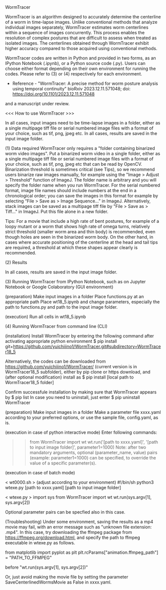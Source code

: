 WormTracerWormTracer is an algorithm designed to accurately determine the centerline of a worm in time-lapse images. Unlike conventional methods that analyze individual images separately, WormTracer estimates worm centerlines within a sequence of images concurrently. This process enables the resolution of complex postures that are difficult to assess when treated as isolated images. The centerlines obtained through WormTracer exhibit higher accuracy compared to those acquired using conventional methods.WormTracer codes are written in Python and provided in two forms, as an IPython Notebook (.ipynb), or a Python source code (.py). Users can choose either format depending on their own environment for running the codes. Please refer to (3) or (4) respectively for each environment.- Reference -"WormTracer: A precise method for worm posture analysis using temporal continuity"bioRxiv 2023.12.11.571048; doi: https://doi.org/10.1101/2023.12.11.571048and a manuscript under review.<<< How to use WormTracer >>>In all cases, input images need to be time-lapse images in a folder, either as a single multipage tiff file or serial numbered image files with a format of your choice, such as tif, png, jpeg etc.In all cases, results are saved in the input image folder.(1) Data requiredWormTracer only requires a "folder containing binarized worm video images".Put a binarized worm video in a single folder, either as a single multipage tiff file or serial numbered image files with a format of your choice, such as tif, png, jpeg etc that can be read by OpenCV. Binarization threshold is sometimes critical (see Tips), so we recommend users binarize raw images manually, for example using the "Image > Adjust > Threshold" function of ImageJ. The folder name is arbitrary and you will specify the folder name when you run WormTracer. For the serial numbered format, image file names should include numbers at the end in a chronological order; you can save the images in this format for example by selecting “File > Save as > Image Sequence...” in ImageJ. Alternatively, stack images can be saved as a multipage tiff file by "File > Save as > Tiff..." in ImageJ. Put this file alone in a new folder.Tips: For a movie that include a high rate of bent postures, for example of a loopy mutant or a worm that shows high rate of omega turns, relatively strict threshold (smaller worm area and thin body) is recommended, even though holes are seen in the binarized worm body. On the other hand, in cases where accurate positioning of the centerline at the head and tail tips are required, a threshold at which these shapes appear clearly is recommended.(2) ResultsIn all cases, results are saved in the input image folder.(3) Running WormTracer from IPython Notebook, such as on Jupyter Notebook or Google Colaboratory (GUI environment)(preparation)Make input images in a folderPlace functions.py at an appropriate pathPlace wt18_5.ipynb and change parameters, especially the path to functions.py and path to the input image folder.(execution)Run all cells in wt18_5.ipynb(4) Running WormTracer from command line (CLI)(installation)Install WormTracer by entering the following command after activating appropriate python environment$ pip install git+https://github.com/yuichiiino1/WormTracer.git#subdirectory=WormTracer18_5Alternatively, the codes can be downloaded from https://github.com/yuichiiino1/WormTracer/ (current version is in WormTracer18_5 subfolder), either by pip clone or https download, and (after optional modification) install as$ pip install [local path to WormTracer18_5 folder]Confirm successfule installation by making sure that WormTracer appears by $ pip listIn case you need to uninstall, just enter $ pip uninstall WormTracer(preparation)Make input images in a folderMake a parameter file xxxx.yaml according to your preferred options, or use the sample file, config.yaml, as is.(execution in case of python interactive mode)Enter following commands:>> from WormTracer import wt>> wt.run('[path to xxxx.yaml]', '[path to input image folder]', parameter1=1000)Note: after two mandatory arguments, optional (parameter_name, value) pairs (example: parameter1=1000) can be specified, to override the value of a specific parameter(s).(execution in case of batch mode)< wt0000.sh > (adjust according to your environment)#!/bin/shpython3 wtexe.py [path to xxxx.yaml] [path to input image folder]< wtexe.py >import sysfrom WormTracer import wtwt.run(sys.argv[1], sys.argv[2])Optional parameter pairs can be specfied also in this case.(Troubleshooting)Under some environment, saving the results as a mp4 movie may fail, with an error message such as "unknown file extension: .mp4". In this case, try downloading the ffmpeg package from https://ffmpeg.org/download.html, and specify the path to ffmpeg executable in wtexe.py as follows.from matplotlib import pyplot as pltplt.rcParams["animation.ffmpeg_path"] = "PATH_TO_FFMPEG"before "wt.run(sys.argv[1], sys.argv[2])"Or, just avoid making the movie file by setting the parameter SaveCenterlinedWormsMovie as False in xxxx.yaml.
